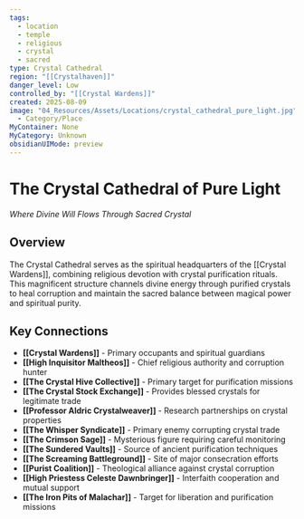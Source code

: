 ```yaml
---
tags:
  - location
  - temple
  - religious
  - crystal
  - sacred
type: Crystal Cathedral
region: "[[Crystalhaven]]"
danger_level: Low
controlled_by: "[[Crystal Wardens]]"
created: 2025-08-09
image: "04_Resources/Assets/Locations/crystal_cathedral_pure_light.jpg"
  - Category/Place
MyContainer: None
MyCategory: Unknown
obsidianUIMode: preview
---
```


# The Crystal Cathedral of Pure Light
*Where Divine Will Flows Through Sacred Crystal*

## Overview
The Crystal Cathedral serves as the spiritual headquarters of the [[Crystal Wardens]], combining religious devotion with crystal purification rituals. This magnificent structure channels divine energy through purified crystals to heal corruption and maintain the sacred balance between magical power and spiritual purity.

## Key Connections
- **[[Crystal Wardens]]** - Primary occupants and spiritual guardians
- **[[High Inquisitor Maltheos]]** - Chief religious authority and corruption hunter
- **[[The Crystal Hive Collective]]** - Primary target for purification missions
- **[[The Crystal Stock Exchange]]** - Provides blessed crystals for legitimate trade
- **[[Professor Aldric Crystalweaver]]** - Research partnerships on crystal properties
- **[[The Whisper Syndicate]]** - Primary enemy corrupting crystal trade
- **[[The Crimson Sage]]** - Mysterious figure requiring careful monitoring
- **[[The Sundered Vaults]]** - Source of ancient purification techniques
- **[[The Screaming Battleground]]** - Site of major consecration efforts
- **[[Purist Coalition]]** - Theological alliance against crystal corruption
- **[[High Priestess Celeste Dawnbringer]]** - Interfaith cooperation and mutual support
- **[[The Iron Pits of Malachar]]** - Target for liberation and purification missions
